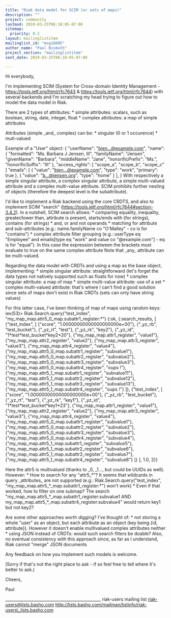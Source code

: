 ```yaml
---
title: "Riak data model for SCIM (or sets of maps)"
description: ""
project: community
lastmod: 2019-03-25T06:10:05-07:00
sitemap:
  priority: 0.2
layout: mailinglistitem
mailinglist_id: "msg18605"
author_name: "Paul Bismuth"
project_section: "mailinglistitem"
sent_date: 2019-03-25T06:10:05-07:00

---
```



Hi everybody,

I'm implementing SCIM (System for Cross-domain Identity Management -
https://tools.ietf.org/html/rfc7643 &
https://tools.ietf.org/html/rfc7644) with several backends and I'm
scratching my head trying to figure out how to model the data model in
Riak.

There are 2 types of attributes:
\* simple attributes: scalars, such as boolean, string, date, integer, float
\* complex attributes: a map of simple attributes

Attributes (simple \_and\_ complex) can be:
\* singular (0 or 1 occurence)
\* muti-valued

Example of a "User" object:
{
 "userName": "bjen...@example.com",
 "name": {
 "formatted": "Ms. Barbara J Jensen, III",
 "familyName": "Jensen",
 "givenName": "Barbara",
 "middleName": "Jane",
 "honorificPrefix": "Ms.",
 "honorificSuffix": "III"
 },
 "access\_rights": [
 "scope\_a",
 "scope\_b",
 "scope\_c"
 ]
 "emails": [
 {
 "value": "bjen...@example.com",
 "type": "work",
 "primary": true
 },
 {
 "value": "b...@jensen.org",
 "type": "home"
 }
 ],
}
With respectively a simple singular attribute, a complex singular
attribute, a simple multi-valued attribute and a complex multi-value
attribute. SCIM prohibits further nesting of objects (therefore the
deepest level is the subattribute).

I'd like to implement a Riak backend using the core CRDTS, and also to
implement SCIM "search"
(https://tools.ietf.org/html/rfc7644#section-3.4.2). In a nutshell,
SCIM search allows:
\* comparing equality, inequality, greater/lower than, attribute is
present, starts/ends with (for strings), contains (for strings)
\* and, or and not operands
\* matching for attribute and sub-attributes (e.g.: name.familyName co
"O'Malley" - co is for "contains")
\* complex attribute filter grouping (e.g.: userType eq "Employee" and
emails[type eq "work" and value co "@example.com"] - eq is for
"equal"). In this case the expression between the brackets must
evaluate to true on the same complex attribute
Note that \_any\_ attribute can be multi-valued.

Regarding the data model with CRDTs and using a map as the base
object, implementing:
\* simple singular attribute: straightforward (let's forget the data
types not natively supported such as floats for now)
\* complex singular attribute: a map of map
\* simple multi-value attribute: use of a set
\* complex multi-valued attribute: that's where I can't find a good
solution since sets of maps don't exist in Riak CRDTs (sets can only
have string values)

For this latter case, I've been thinking of map of maps using random keys:
iex(53)> Riak.Search.query("test\_index",
"my\_map\_map.attr5\_0\_map.subattr1\_register:\*")
{:ok,
 {:search\_results,
 [
 {"test\_index",
 [
 {"score", "1.00000000000000000000e+00"},
 {"\_yz\_rb", "test\_bucket"},
 {"\_yz\_rt", "test"},
 {"\_yz\_rk", "key2"},
 {"\_yz\_id", "1\*test\*test\_bucket\*key2\*20"},
 {"my\_map\_map.attr1\_register", "value1"},
 {"my\_map\_map.attr2\_register", "value2"},
 {"my\_map\_map.attr3\_register", "value3"},
 {"my\_map\_map.attr4\_register", "value4"},
 {"my\_map\_map.attr5\_0\_map.subattr1\_register", "subvalue1"},
 {"my\_map\_map.attr5\_0\_map.subattr2\_register", "subvalue2"},
 {"my\_map\_map.attr5\_0\_map.subattr3\_register", "subvalue3"},
 {"my\_map\_map.attr5\_0\_map.subattr4\_register", "oups !"},
 {"my\_map\_map.attr5\_1\_map.subattr1\_register", "subvalue11"},
 {"my\_map\_map.attr5\_1\_map.subattr2\_register", "subvalue12"},
 {"my\_map\_map.attr5\_1\_map.subattr3\_register", "subvalue13"},
 {"my\_map\_map.attr5\_1\_map.subattr4\_register", "oups !"}
 ]},
 {"test\_index",
 [
 {"score", "1.00000000000000000000e+00"},
 {"\_yz\_rb", "test\_bucket"},
 {"\_yz\_rt", "test"},
 {"\_yz\_rk", "key1"},
 {"\_yz\_id", "1\*test\*test\_bucket\*key1\*23"},
 {"my\_map\_map.attr1\_register", "value1"},
 {"my\_map\_map.attr2\_register", "value2"},
 {"my\_map\_map.attr3\_register", "value3"},
 {"my\_map\_map.attr4\_register", "value4"},
 {"my\_map\_map.attr5\_0\_map.subattr1\_register", "subvalue1"},
 {"my\_map\_map.attr5\_0\_map.subattr2\_register", "subvalue2"},
 {"my\_map\_map.attr5\_0\_map.subattr3\_register", "subvalue3"},
 {"my\_map\_map.attr5\_0\_map.subattr4\_register", "subvalue4"},
 {"my\_map\_map.attr5\_1\_map.subattr1\_register", "subvalue5"},
 {"my\_map\_map.attr5\_1\_map.subattr2\_register", "subvalue6"},
 {"my\_map\_map.attr5\_1\_map.subattr3\_register", "subvalue7"},
 {"my\_map\_map.attr5\_1\_map.subattr4\_register", "subvalue8"}
 ]}
 ], 1.0, 2}}

Here the attr5 is multivalued (thanks to \_0, \_1..., but could be UUIDs
as well). However:
\* How to search for any "attr5\_\*"? It seems that wildcards in query
\_attributes\_ are not supported (e.g.: Riak.Search.query("test\_index",
"my\_map\_map.attr5\_\*\_map.subattr1\_register:\*") won't work)
\* Even if that worked, how to filter on one submap? The search
"my\_map\_map.attr5\_\*\_map.subattr1\_register:subvalue1 AND
my\_map\_map.attr5\_\*\_map.subattr4\_register:subvalue4" would return key1
but not key2?

Are some other approaches worth digging? I've thought of:
\* not storing a whole "user" as an object, but each attribute as an
object (key being {id, attribute}). However it doesn't enable
multivalued complex attributes neither
\* using JSON instead of CRDTs: would such search filters be doable?
Also, no eventual consistency with this approach since, as far as I
understand, Riak cannot "merge" JSON documents

Any feedback on how you implement such models is welcome.

(Sorry if that's not the right place to ask - if so feel free to tell
where it's better to ask.)

Cheers,

Paul

\_\_\_\_\_\_\_\_\_\_\_\_\_\_\_\_\_\_\_\_\_\_\_\_\_\_\_\_\_\_\_\_\_\_\_\_\_\_\_\_\_\_\_\_\_\_\_
riak-users mailing list
riak-users@lists.basho.com
http://lists.basho.com/mailman/listinfo/riak-users\_lists.basho.com

